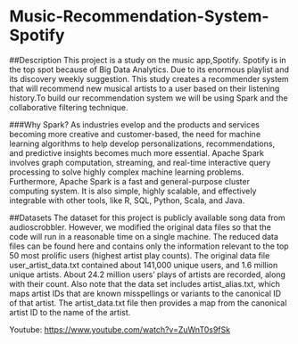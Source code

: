 # Music-Recommendation-System-Spotify

##Description
This project is a study on the music app,Spotify. Spotify is in the top spot because of Big Data Analytics. Due to its enormous playlist and its discovery weekly suggestion. This study creates a recommender system that will recommend new musical artists to a user based on their listening history.To build our recommendation system we will be using Spark and the collaborative filtering technique.

###Why Spark?
As industries evelop and the products and services becoming more creative and customer-based, the need for machine learning algorithms to help develop personalizations, recommendations, and predictive insights becomes much more essential. Apache Spark involves graph computation, streaming, and real-time interactive query processing to solve highly complex machine learning problems.
Furthermore, Apache Spark is a fast and general-purpose cluster computing system. It is also simple, highly scalable, and effectively integrable with other tools, like R, SQL, Python, Scala, and Java.

##Datasets
The dataset for this project is publicly available song data from audioscrobbler. However, we modified the original data files so that the code will run in a reasonable time on a single machine. The reduced data files can be found here and contains only the information relevant to the top 50 most prolific users (highest artist play counts).
The original data file user_artist_data.txt contained about 141,000 unique users, and 1.6 million unique artists. About 24.2 million users’ plays of artists are recorded, along with their count.
Also note that the data set includes artist_alias.txt, which maps artist IDs that are known misspellings or variants to the canonical ID of that artist.
The artist_data.txt file then provides a map from the canonical artist ID to the name of the artist.

Youtube: https://www.youtube.com/watch?v=ZuWnT0s9fSk
